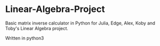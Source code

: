 # Linear-Algebra-Project
Basic matrix inverse calculator in Python for Julia, Edge, Alex, Koby and Toby's Linear Algebra project.

Written in python3
